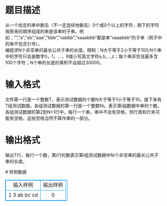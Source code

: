 # 

 
 # 题目描述 
<p>
    从一个给定的串中删去（不一定连续地删去）0个或0个以上的字符，剩下的字符按原来的顺序组成的串是该串的子串。例如：””,”a”,”xb”,”aaa”,”bbb”,”xabbb”,”xaaabbb”都是串“xaaabbb”的子串（例子中的串不包含引号）。<br>编程求N个非空串的最长公共子串的长度。限制：N大于等于2小于等于100;N个串中的字符只会是数字0，1，…，9或小写英文字符a,b,…,z；每个串非空且最多含100个字符；N个串的长度的乘积不会超过30000。<br></p> 

 
 # 输入格式 
<p>
文件第一行是一个整数T，表示测试数据的个数N大于等于1小于等于10。接下来有T组测试数据。各组测试数据的第一行是一个整数Ni。表示第i组数据中串的个数。各组测试数据的第2到N+1行中，每行一个串，串中不会有空格，但行首和行末可能有空格，这些空格当然不算作串的一部分。</p> 

 
 # 输出格式 
<p>
输出T行，每行一个数，第i行的数表示第i组测试数据中Ni个非空串的最长公共子串的长度。</p> 
# 样例数据
<style>
        table,table tr th, table tr td { border:1px solid #0094ff; }
        table { width: 200px; min-height: 25px; line-height: 25px; text-align: center; border-collapse: collapse;}   
    </style>
<table>
	<tr>
		<td>输入样例</td>
		<td>输出样例</td>
	</tr>
<tr><td>1
3
ab
bc
cd
</td><td>0</td></tr></table>
